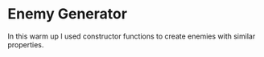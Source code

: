 Enemy Generator
=================
In this warm up I used constructor functions to create enemies with similar properties.